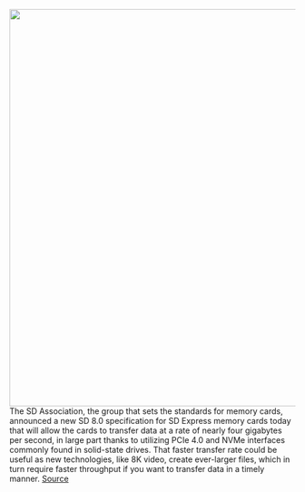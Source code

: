 <img src='https://cdn.vox-cdn.com/thumbor/qq1loADeLY5xtIUEGzxQKP-DtWM=/275x407:3488x1804/1200x800/filters:focal(1613x773:2227x1387)/cdn.vox-cdn.com/uploads/chorus_image/image/66819279/Untitled.0.png' width='700px' /><br/>
The SD Association, the group that sets the standards for memory cards, announced a new SD 8.0 specification for SD Express memory cards today that will allow the cards to transfer data at a rate of nearly four gigabytes per second, in large part thanks to utilizing PCIe 4.0 and NVMe interfaces commonly found in solid-state drives. That faster transfer rate could be useful as new technologies, like 8K video, create ever-larger files, which in turn require faster throughput if you want to transfer data in a timely manner.
<a href='https://www.theverge.com/2020/5/19/21264389/new-sd-express-card-specification-four-times-faster'> Source <a/>